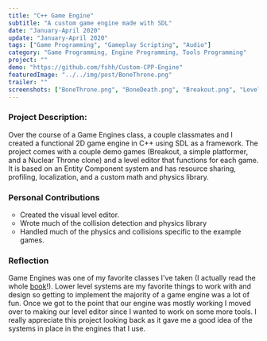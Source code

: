 ```yaml
---
title: "C++ Game Engine"
subtitle: "A custom game engine made with SDL"
date: "January-April 2020"
update: "January-April 2020"
tags: ["Game Programming", "Gameplay Scripting", "Audio"]
category: "Game Programming, Engine Programming, Tools Programming"
project: ""
demo: "https://github.com/fshh/Custom-CPP-Engine"
featuredImage: "../../img/post/BoneThrone.png"
trailer: ""
screenshots: ["BoneThrone.png", "BoneDeath.png", "Breakout.png", "LevelEdit.png", "Platformer.png"]
---
```


### Project Description:

Over the course of a Game Engines class, a couple classmates and I created a functional 2D game engine in C++ using SDL as a framework. The project comes with a couple demo games (Breakout, a simple platformer, and a Nuclear Throne clone) and a level editor that functions for each game.<!-- excerpt --> It is based on an Entity Component system and has resource sharing, profiling, localization, and a custom math and physics library.

### Personal Contributions

<ul style="list-style-type:circle"><li>Created the visual level editor.</li><li>Wrote much of the collision detection and physics library</li><li>Handled much of the physics and collisions specific to the example games.</li></ul>

### Reflection

Game Engines was one of my favorite classes I've taken (I actually read the whole <a target="_blank" href=https://www.gameenginebook.com/>book</a>!). Lower level systems are my favorite things to work with and design so getting to implement the majority of a game engine was a lot of fun. Once we got to the point that our engine was mostly working I moved over to making our level editor since I wanted to work on some more tools. I really appreciate this project looking back as it gave me a good idea of the systems in place in the engines that I use.
